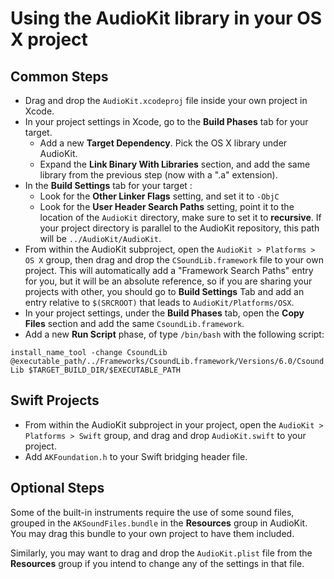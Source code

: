 # Using the AudioKit library in your OS X project
## Common Steps
* Drag and drop the `AudioKit.xcodeproj` file inside your own project in Xcode.
* In your project settings in Xcode, go to the **Build Phases** tab for your target.
	* Add a new **Target Dependency**. Pick the OS X library under AudioKit.
	* Expand the **Link Binary With Libraries** section, and add the same library from the previous step (now with a ".a" extension).
* In the **Build Settings** tab for your target :
	* Look for the **Other Linker Flags** setting, and set it to `-ObjC`
	* Look for the **User Header Search Paths** setting, point it to the location of the `AudioKit` directory, make sure to set it to **recursive**.  If your project directory is parallel to the AudioKit repository, this path will be `../AudioKit/AudioKit`.
*  From within the AudioKit subproject, open the `AudioKit > Platforms > OS X` group, then drag and drop the `CSoundLib.framework` file to your own project.  This will automatically add a "Framework Search Paths" entry for you, but it will be an absolute reference, so if you are sharing your projects with other, you should go to **Build Settings** Tab and add an entry relative to `$(SRCROOT)` that leads to `AudioKit/Platforms/OSX`.
* In your project settings, under the **Build Phases** tab, open the **Copy Files** section and add the same `CsoundLib.framework`.
* Add a new **Run Script** phase, of type `/bin/bash` with the following script:

`install_name_tool -change CsoundLib @executable_path/../Frameworks/CsoundLib.framework/Versions/6.0/CsoundLib $TARGET_BUILD_DIR/$EXECUTABLE_PATH`


## Swift Projects
* From within the AudioKit subproject in your project, open the `AudioKit > Platforms > Swift` group, and drag and drop `AudioKit.swift` to your project.
* Add `AKFoundation.h` to your Swift bridging header file.

## Optional Steps
Some of the built-in instruments require the use of some sound files, grouped in the `AKSoundFiles.bundle` in the **Resources** group in AudioKit. You may drag this bundle to your own project to have them included.

Similarly, you may want to drag and drop the `AudioKit.plist` file from the **Resources** group if you intend to change any of the settings in that file.
